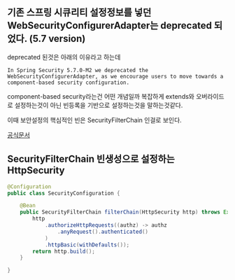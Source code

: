 ## 기존 스프링 시큐리티 설정정보를 넣던 WebSecurityConfigurerAdapter는 deprecated 되었다. (5.7 version)

deprecated 된것은 아래의 이유라고 하는데 
```
In Spring Security 5.7.0-M2 we deprecated the WebSecurityConfigurerAdapter, as we encourage users to move towards a component-based security configuration.
```
component-based security라는건 어떤 개념일까
복잡하게 extends와 오버라이드로 설정하는것이 아닌 빈등록을 기반으로 설정하는것을 말하는것같다.  
 
이때 보안설정의 핵심적인 빈은 SecurityFilterChain 인걸로 보인다.

[공식문서](https://spring.io/blog/2022/02/21/spring-security-without-the-websecurityconfigureradapter)


## SecurityFilterChain 빈생성으로 설정하는 HttpSecurity
```java
@Configuration
public class SecurityConfiguration {

    @Bean
    public SecurityFilterChain filterChain(HttpSecurity http) throws Exception {
        http
            .authorizeHttpRequests((authz) -> authz
                .anyRequest().authenticated()
            )
            .httpBasic(withDefaults());
        return http.build();
    }

}
```